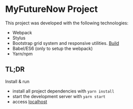 # MyFutureNow Project

This project was developed with the following technologies:
  - Webpack
  - Stylus
  - Bootstrap grid system and responsive utilities. [Build](https://getbootstrap.com/docs/3.3/customize/?id=7b080c4c96d2363aa064377421b5b430)
  - Babel/ES6 (only to setup the webpack)
  - Yarn/npm


## TL;DR

Install & run

* install all project dependencies with `yarn install`
* start the development server with `yarn start`
* access [localhost](http://localhost:3001/)
